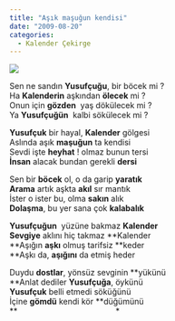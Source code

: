 ```yaml
---
title: "Aşık maşuğun kendisi"
date: "2009-08-20"
categories: 
  - Kalender Çekirge
---
```


![](/uploads/image/flaveolum.jpg)

Sen ne sandın **Yusufçuğu**, bir böcek mi ?  
Ha **Kalenderin** aşkından **ölecek** mi ?  
Onun için **gözden**  yaş dökülecek mi ?  
Ya **Yusufçuğün**  kalbi sökülecek mi ?

**Yusufçuk** bir hayal, **Kalender** gölgesi  
Aslında aşık **maşuğun** ta kendisi  
Sevdi işte **heyhat** ! olmaz bunun tersi  
**İnsan** alacak bundan gerekli **dersi**

Sen bir **böcek** ol, o da garip **yaratık  
Arama** artık aşkta **akıl** sır mantık  
İster o ister bu, olma **sakın** alık  
**Dolaşma**, bu yer sana çok **kalabalık**

**Yusufçuğun**  yüzüne bakmaz **Kalender  
Sevgiye** aklını hiç takmaz **Kalender  
**Aşığın **aşkı** olmuş tarifsiz **keder  
**Aşkı da, **aşığını** da etmiş heder

Duydu **dostlar**, yönsüz sevginin **yükünü  
**Anlat dediler **Yusufçuğa**, öykünü  
**Yusufçuk** belli etmedi söküğünü  
İçine **gömdü** kendi kör **düğümünü  
**                                            \*
